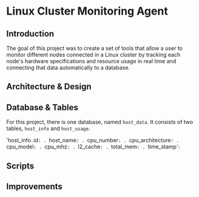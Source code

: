# Linux Cluster Monitoring Agent

## Introduction

The goal of this project was to create a set of tools that allow a user to monitor different nodes connected in a Linux cluster by tracking each node's hardware specifications and resource usage in real time and connecting that data automatically to a database.
   
## Architecture & Design

## Database & Tables

For this project, there is one database, named `host_data`. It consists of two tables, `host_info` and `host_usage`.

'host_info`
. `id`:
. `host_name`:
. `cpu_number`:
. `cpu_architecture`:
. `cpu_model`:
. `cpu_mhz`:
. `l2_cache`:
. `total_mem`:
. `time_stamp`: 

## Scripts

## Improvements
